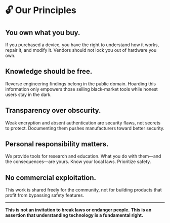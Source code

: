 # 🔓 Our Principles

## You own what you buy.
If you purchased a device, you have the right to understand how it works,
repair it, and modify it. Vendors should not lock you out of hardware you own.

## Knowledge should be free.
Reverse engineering findings belong in the public domain. Hoarding this information
only empowers those selling black-market tools while honest users stay in the dark.

## Transparency over obscurity.
Weak encryption and absent authentication are security flaws, not secrets to protect.
Documenting them pushes manufacturers toward better security.

## Personal responsibility matters.
We provide tools for research and education. What you do with them—and the
consequences—are yours. Know your local laws. Prioritize safety.

## No commercial exploitation.
This work is shared freely for the community, not for building products that
profit from bypassing safety features.

---

**This is not an invitation to break laws or endanger people.**
**This is an assertion that understanding technology is a fundamental right.**
